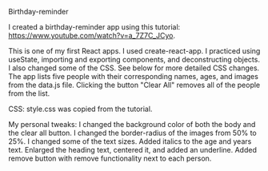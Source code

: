 Birthday-reminder

I created a birthday-reminder app using this tutorial: https://www.youtube.com/watch?v=a_7Z7C_JCyo.

This is one of my first React apps.
I used create-react-app.
I practiced using useState, importing and exporting components, and deconstructing objects.
I also changed some of the CSS. See below for more detailed CSS changes.
The app lists five people with their corresponding names, ages, and images from the data.js file.
Clicking the button "Clear All" removes all of the people from the list.

CSS: style.css was copied from the tutorial.

My personal tweaks:
I changed the background color of both the body and the clear all button. I changed the border-radius of the images from 50% to 25%. I changed some of the text sizes. Added italics to the age and years text. Enlarged the heading text, centered it, and added an underline. Added remove button with remove functionality next to each person.
